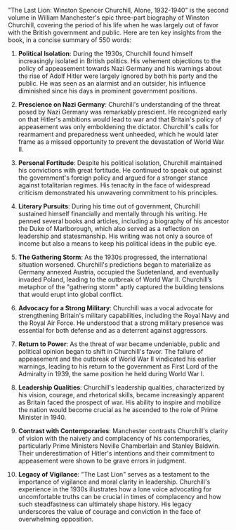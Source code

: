 "The Last Lion: Winston Spencer Churchill, Alone, 1932-1940" is the second volume in William Manchester's epic three-part biography of Winston Churchill, covering the period of his life when he was largely out of favor with the British government and public. Here are ten key insights from the book, in a concise summary of 550 words:

1. **Political Isolation**: During the 1930s, Churchill found himself increasingly isolated in British politics. His vehement objections to the policy of appeasement towards Nazi Germany and his warnings about the rise of Adolf Hitler were largely ignored by both his party and the public. He was seen as an alarmist and an outsider, his influence diminished since his days in prominent government positions.

2. **Prescience on Nazi Germany**: Churchill's understanding of the threat posed by Nazi Germany was remarkably prescient. He recognized early on that Hitler's ambitions would lead to war and that Britain's policy of appeasement was only emboldening the dictator. Churchill's calls for rearmament and preparedness went unheeded, which he would later frame as a missed opportunity to prevent the devastation of World War II.

3. **Personal Fortitude**: Despite his political isolation, Churchill maintained his convictions with great fortitude. He continued to speak out against the government's foreign policy and argued for a stronger stance against totalitarian regimes. His tenacity in the face of widespread criticism demonstrated his unwavering commitment to his principles.

4. **Literary Pursuits**: During his time out of government, Churchill sustained himself financially and mentally through his writing. He penned several books and articles, including a biography of his ancestor the Duke of Marlborough, which also served as a reflection on leadership and statesmanship. His writing was not only a source of income but also a means to keep his political ideas in the public eye.

5. **The Gathering Storm**: As the 1930s progressed, the international situation worsened. Churchill's predictions began to materialize as Germany annexed Austria, occupied the Sudetenland, and eventually invaded Poland, leading to the outbreak of World War II. Churchill’s metaphor of the "gathering storm" aptly captured the building tensions that would erupt into global conflict.

6. **Advocacy for a Strong Military**: Churchill was a vocal advocate for strengthening Britain's military capabilities, including the Royal Navy and the Royal Air Force. He understood that a strong military presence was essential for both defense and as a deterrent against aggressors.

7. **Return to Power**: As the threat of war became undeniable, public and political opinion began to shift in Churchill's favor. The failure of appeasement and the outbreak of World War II vindicated his earlier warnings, leading to his return to the government as First Lord of the Admiralty in 1939, the same position he held during World War I.

8. **Leadership Qualities**: Churchill's leadership qualities, characterized by his vision, courage, and rhetorical skills, became increasingly apparent as Britain faced the prospect of war. His ability to inspire and mobilize the nation would become crucial as he ascended to the role of Prime Minister in 1940.

9. **Contrast with Contemporaries**: Manchester contrasts Churchill's clarity of vision with the naivety and complacency of his contemporaries, particularly Prime Ministers Neville Chamberlain and Stanley Baldwin. Their underestimation of Hitler's intentions and their commitment to appeasement were shown to be grave errors in judgment.

10. **Legacy of Vigilance**: "The Last Lion" serves as a testament to the importance of vigilance and moral clarity in leadership. Churchill's experience in the 1930s illustrates how a lone voice advocating for uncomfortable truths can be crucial in times of complacency and how such steadfastness can ultimately shape history. His legacy underscores the value of courage and conviction in the face of overwhelming opposition.